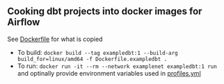 ## Cooking dbt projects into docker images for Airflow
See [Dockerfile](pipeline/dbt/Dockerfile.exampledbt) for what is copied
- To build: `docker build --tag exampledbt:1 --build-arg build_for=linux/amd64 -f Dockerfile.exampledbt .`
- To run: `docker run -it --rm --network examplenet exampledbt:1 run` and optinally provide environment variables used in [profiles.yml](pipeline/dbt/profiles.yml)